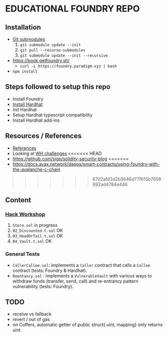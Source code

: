 # EDUCATIONAL FOUNDRY REPO

## Installation

- [Git submodules](https://newbedev.com/pull-git-submodules-after-cloning-project-from-github)
  1. ```git submodule update --init```
  2. ```git pull --recurse-submodules```
  3. ```git submodule update --init --recursive```
- https://book.getfoundry.sh/
  - ```curl -L https://foundry.paradigm.xyz | bash```
- ```npm install```

## Steps followed to setup this repo

- Install Foundry
- [Install Hardhat](https://book.getfoundry.sh/config/hardhat.html)
- Init Hardhat
- Setup Hardhat typescript compatibility
- Install Hardhat add-ins

## Resources / References

- [References](https://github.com/crisgarner/awesome-foundry)
- Looking at [WH challenges]()
<<<<<<< HEAD
- https://github.com/sigp/solidity-security-blog
=======
- https://docs.avax.network/dapps/smart-contracts/using-foundry-with-the-avalanche-c-chain
>>>>>>> 6702afd3d2b9646d77f615b7658992ad4784e446

## Content

### [Hack Workshop](https://github.com/QGarchery/hack-smart-contract/blob/master/contracts/SolidityHackingWorkshopV8.sol)

1. ```Store.sol``` in progress
2. ```02_Discounted.t.sol``` OK
3. ```03_HeadOrTail.t.sol``` OK
4. ```04_Vault.t.sol``` OK

### General Tests

- ```CallerCallee.sol```: implements a ```Caller``` contract that calls a ``Callee`` contract (tests: Foundry & Hardhat).
- ```Reentancy.sol``` : implements a ```VulnerableVault``` with various ways to withdraw funds (transfer, send, call) and re-entrancy pattern vulnerability (tests: Foundry).



## TODO

- receive vs fallback
- revert / out of gas
- on Coffers, automatic getter of public struct{ uint, mapping} only returns uint